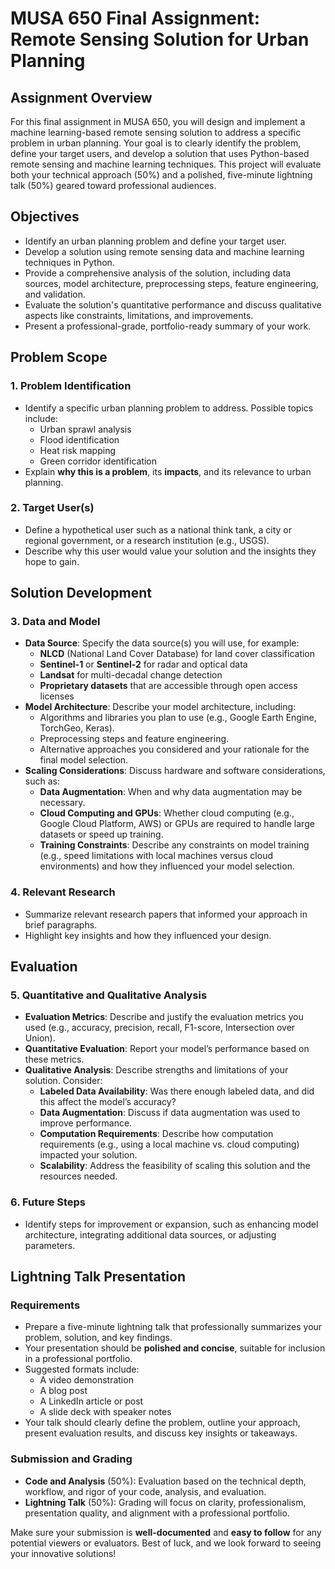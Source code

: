 # MUSA 650 Final Assignment: Remote Sensing Solution for Urban Planning

## Assignment Overview

For this final assignment in MUSA 650, you will design and implement a machine learning-based remote sensing solution to address a specific problem in urban planning. Your goal is to clearly identify the problem, define your target users, and develop a solution that uses Python-based remote sensing and machine learning techniques. This project will evaluate both your technical approach (50%) and a polished, five-minute lightning talk (50%) geared toward professional audiences.

## Objectives

- Identify an urban planning problem and define your target user.
- Develop a solution using remote sensing data and machine learning techniques in Python.
- Provide a comprehensive analysis of the solution, including data sources, model architecture, preprocessing steps, feature engineering, and validation.
- Evaluate the solution's quantitative performance and discuss qualitative aspects like constraints, limitations, and improvements.
- Present a professional-grade, portfolio-ready summary of your work.

## Problem Scope

### 1. Problem Identification

- Identify a specific urban planning problem to address. Possible topics include:
  - Urban sprawl analysis
  - Flood identification
  - Heat risk mapping
  - Green corridor identification
- Explain **why this is a problem**, its **impacts**, and its relevance to urban planning.

### 2. Target User(s)

- Define a hypothetical user such as a national think tank, a city or regional government, or a research institution (e.g., USGS).
- Describe why this user would value your solution and the insights they hope to gain.

## Solution Development

### 3. Data and Model

- **Data Source**: Specify the data source(s) you will use, for example:
  - **NLCD** (National Land Cover Database) for land cover classification
  - **Sentinel-1** or **Sentinel-2** for radar and optical data
  - **Landsat** for multi-decadal change detection
  - **Proprietary datasets** that are accessible through open access licenses
- **Model Architecture**: Describe your model architecture, including:
  - Algorithms and libraries you plan to use (e.g., Google Earth Engine, TorchGeo, Keras).
  - Preprocessing steps and feature engineering.
  - Alternative approaches you considered and your rationale for the final model selection.
- **Scaling Considerations**: Discuss hardware and software considerations, such as:
  - **Data Augmentation**: When and why data augmentation may be necessary.
  - **Cloud Computing and GPUs**: Whether cloud computing (e.g., Google Cloud Platform, AWS) or GPUs are required to handle large datasets or speed up training.
  - **Training Constraints**: Describe any constraints on model training (e.g., speed limitations with local machines versus cloud environments) and how they influenced your model selection.

### 4. Relevant Research

- Summarize relevant research papers that informed your approach in brief paragraphs.
- Highlight key insights and how they influenced your design.

## Evaluation

### 5. Quantitative and Qualitative Analysis

- **Evaluation Metrics**: Describe and justify the evaluation metrics you used (e.g., accuracy, precision, recall, F1-score, Intersection over Union).
- **Quantitative Evaluation**: Report your model’s performance based on these metrics.
- **Qualitative Analysis**: Describe strengths and limitations of your solution. Consider:
  - **Labeled Data Availability**: Was there enough labeled data, and did this affect the model’s accuracy?
  - **Data Augmentation**: Discuss if data augmentation was used to improve performance.
  - **Computation Requirements**: Describe how computation requirements (e.g., using a local machine vs. cloud computing) impacted your solution.
  - **Scalability**: Address the feasibility of scaling this solution and the resources needed.

### 6. Future Steps

- Identify steps for improvement or expansion, such as enhancing model architecture, integrating additional data sources, or adjusting parameters.

## Lightning Talk Presentation

### Requirements

- Prepare a five-minute lightning talk that professionally summarizes your problem, solution, and key findings.
- Your presentation should be **polished and concise**, suitable for inclusion in a professional portfolio.
- Suggested formats include:
  - A video demonstration
  - A blog post
  - A LinkedIn article or post
  - A slide deck with speaker notes
- Your talk should clearly define the problem, outline your approach, present evaluation results, and discuss key insights or takeaways.

### Submission and Grading

- **Code and Analysis** (50%): Evaluation based on the technical depth, workflow, and rigor of your code, analysis, and evaluation.
- **Lightning Talk** (50%): Grading will focus on clarity, professionalism, presentation quality, and alignment with a professional portfolio.

Make sure your submission is **well-documented** and **easy to follow** for any potential viewers or evaluators. Best of luck, and we look forward to seeing your innovative solutions!
